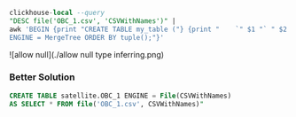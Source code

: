 ```sql
clickhouse-local --query
"DESC file('OBC_1.csv', 'CSVWithNames')" |
awk 'BEGIN {print "CREATE TABLE my_table ("} {print "    `" $1 "` " $2 ","} END {print ")
ENGINE = MergeTree ORDER BY tuple();"}'
```

![allow null](./allow null type inferring.png)

### Better Solution
```sql
CREATE TABLE satellite.OBC_1 ENGINE = File(CSVWithNames)
AS SELECT * FROM file('OBC_1.csv', CSVWithNames)"

```
